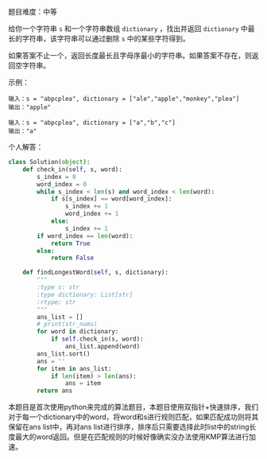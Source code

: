 
题目难度：中等

给你一个字符串 `s` 和一个字符串数组 `dictionary` ，找出并返回 `dictionary` 中最长的字符串，该字符串可以通过删除 `s` 中的某些字符得到。

如果答案不止一个，返回长度最长且字母序最小的字符串。如果答案不存在，则返回空字符串。

示例：
```
输入：s = "abpcplea", dictionary = ["ale","apple","monkey","plea"]
输出："apple"

输入：s = "abpcplea", dictionary = ["a","b","c"]
输出："a"
```

个人解答：
```python
class Solution(object):
    def check_in(self, s, word):
        s_index = 0
        word_index = 0
        while s_index < len(s) and word_index < len(word):
            if s[s_index] == word[word_index]:
                s_index += 1
                word_index += 1
            else:
                s_index += 1
        if word_index == len(word):
            return True
        else:
            return False

    def findLongestWord(self, s, dictionary):
        """
        :type s: str
        :type dictionary: List[str]
        :rtype: str
        """
        ans_list = []
        # print(str_nums)
        for word in dictionary:
            if self.check_in(s, word):
                ans_list.append(word)
        ans_list.sort()
        ans = ''
        for item in ans_list:
            if len(item) > len(ans):
                ans = item
        return ans

```

本题目是首次使用python来完成的算法题目，本题目使用双指针+快速排序，我们对于每一个dictionary中的word，将word和s进行规则匹配，如果匹配成功则将其保留在ans list中，再对ans list进行排序，排序后只需要选择此时list中的string长度最大的word返回。但是在匹配规则的时候好像确实没办法使用KMP算法进行加速。